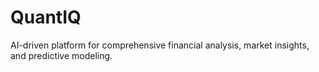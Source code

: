 # QuantIQ
AI-driven platform for comprehensive financial analysis, market insights, and predictive modeling.